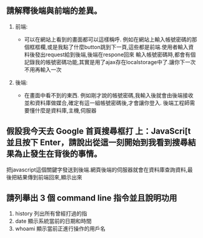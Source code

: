 ## 請解釋後端與前端的差異。

1. 前端:
    * 可以在網站上看到的畫面都可以這樣稱呼.
    例如在網站上輸入帳號密碼的那個框框欄,或是我點了什麼button跳到下一頁,這些都是前端.使用者輸入資料後發出request給到後端,後端在respone回來
    輸入帳號密碼時,都會有個記錄我的帳號密碼功能,其實是用了ajax存在localstorage中了.讓你下一次不用再輸入一次
    
2. 後端:
    * 在畫面中看不到的東西. 例如剛才說的帳號密碼,我輸入後就會由後端接收並和資料庫做媒合,確定有這一組帳號密碼後,才會讓你登入.
    後端工程師需要懂什麼是資料庫,主機,伺服器


## 假設我今天去 Google 首頁搜尋框打	上：JavaScri[t 並且按下 Enter，請說出從這一刻開始到我看到搜尋結果為止發生在背後的事情。

把javascript這個關鍵字發送到後端.網頁後端的伺服器就會在資料庫查詢資料,最後把結果傳到前端回來,顯示出來


## 請列舉出 3 個 command line 指令並且說明功用
1. history 列出所有曾經打過的指
2. date 顯示系統當前的日期和時間
3. whoami 顯示當前正進行操作的用戶名